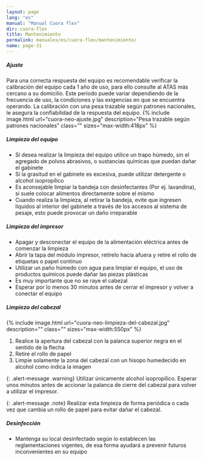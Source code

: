 ```yaml
---
layout: page
lang: "es"
manual: "Manual Cuora flex"
dir: cuora-flex
title: Mantenimiento
permalink: manuales/es/cuora-flex/mantenimiento/
name: page-31
---
```

##### Ajuste
Para una correcta respuesta del equipo es recomendable verificar la calibración del equipo cada 1 año de uso, para ello consulte al ATAS más cercano a su domicilio.
Este período puede variar dependiendo de la frecuencia de uso, la condiciones y las exigencias en que se encuentra operando.
La calibración con una pesa trazable según patrones nacionales, le asegura la confiabilidad de la respuesta del equipo.
{% include image.html url="cuora-neo-ajuste.jpg" description="Pesa trazable según patrones nacionales" class="" sizes="max-width:418px" %}

##### Limpieza del equipo
- Si desea realizar la limpieza del equipo utilice un trapo húmedo, sin el agregado de polvos abrasivos, o sustancias químicas que puedan dañar el gabinete
- Si la grasitud en el gabinete es excesiva, puede utilizar detergente o alcohol isopropílico
- Es aconsejable limpiar la bandeja con desinfectantes (Por ej. lavandina), si suele colocar alimentos directamente sobre el mismo
- Cuando realiza la limpieza, al retirar la bandeja, evite que ingresen líquidos al interior del gabinete a través de los  accesos al sistema de pesaje, esto puede provocar un daño irreparable

##### Limpieza del impresor
- Apagar y desconectar el equipo de la alimentación eléctrica antes de comenzar la limpieza
- Abrir la tapa del módulo impresor, retírelo hacia afuera y retire el rollo de etiquetas o papel continuo
- Utilizar un paño húmedo con agua para limpiar el equipo, el uso de productos químicos puede dañar las piezas plásticas
- Es muy importante que no se raye el cabezal
- Esperar por lo menos 30 minutos antes de cerrar el impresor y volver a conectar el equipo


##### Limpieza del cabezal
{% include image.html url="cuora-neo-limpieza-del-cabezal.jpg" description="" class="" sizes="max-width:550px" %}

1. Realice la apertura del cabezal con la palanca superior negra en el sentido de la flecha
2. Retire el rollo de papel 
3. Limpie solamente la zona del cabezal con un hisopo humedecido en alcohol como indica la imagen

  {: .alert-message .warning}
  Utilizar únicamente alcohol isopropílico.
  Esperar unos minutos antes de accionar la palanca de cierre del cabezal para volver a utilizar el impresor.

{: .alert-message .note}
Realizar esta limpieza de forma periódica o cada vez que cambia un rollo de papel para evitar dañar el cabezal.

##### Desinfección
- Mantenga su local desinfectado según lo establecen las reglamentaciones vigentes, de esa forma ayudará a prevenir  futuros inconvenientes en su equipo
